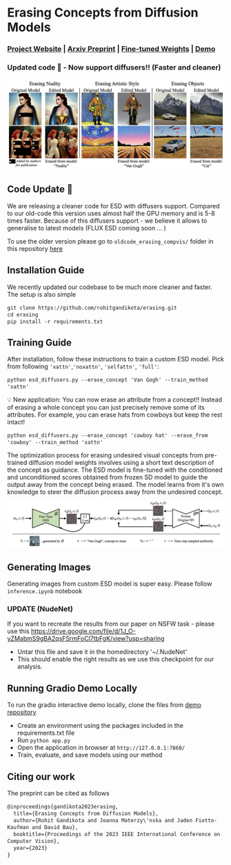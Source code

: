 # Erasing Concepts from Diffusion Models
###  [Project Website](https://erasing.baulab.info) | [Arxiv Preprint](https://arxiv.org/pdf/2303.07345.pdf) | [Fine-tuned Weights](https://erasing.baulab.info/weights/esd_models/) | [Demo](https://huggingface.co/spaces/baulab/Erasing-Concepts-In-Diffusion) <br>

### Updated code 🚀 - Now support diffusers!! (Faster and cleaner)

<div align='center'>
<img src = 'images/applications.png'>
</div>

## Code Update 🚀
We are releasing a cleaner code for ESD with diffusers support. Compared to our old-code this version uses almost half the GPU memory and is 5-8 times faster. Because of this diffusers support - we believe it allows to generalise to latest models (FLUX ESD coming soon ... ) <br>

To use the older version please go to `oldcode_erasing_compvis/` folder in this repository [here](https://github.com/rohitgandikota/erasing/tree/main/oldcode_erasing_compvis)

## Installation Guide
We recently updated our codebase to be much more cleaner and faster. The setup is also simple
```
git clone https://github.com/rohitgandikota/erasing.git
cd erasing
pip install -r requirements.txt
```

## Training Guide

After installation, follow these instructions to train a custom ESD model. Pick from following `'xattn'`,`'noxattn'`, `'selfattn'`, `'full'`:
```
python esd_diffusers.py --erase_concept 'Van Gogh' --train_method 'xattn'
```

💡 New application: You can now erase an attribute from a concept!! Instead of erasing a whole concept you can just precisely remove some of its attributes. For example, you can erase hats from cowboys but keep the rest intact!
```
python esd_diffusers.py --erase_concept 'cowboy hat' --erase_from 'cowboy' --train_method 'xattn'
```

The optimization process for erasing undesired visual concepts from pre-trained diffusion model weights involves using a short text description of the concept as guidance. The ESD model is fine-tuned with the conditioned and unconditioned scores obtained from frozen SD model to guide the output away from the concept being erased. The model learns from it's own knowledge to steer the diffusion process away from the undesired concept.
<div align='center'>
<img src = 'images/ESD.png'>
</div>

## Generating Images

Generating images from custom ESD model is super easy. Please follow `inference.ipynb` notebook

### UPDATE (NudeNet)
If you want to recreate the results from our paper on NSFW task - please use this https://drive.google.com/file/d/1J_O-yZMabmS9gBA2qsFSrmFoCl7tbFgK/view?usp=sharing

* Untar this file and save it in the homedirectory '~/.NudeNet'
* This should enable the right results as we use this checkpoint for our analysis.

## Running Gradio Demo Locally

To run the gradio interactive demo locally, clone the files from [demo repository](https://huggingface.co/spaces/baulab/Erasing-Concepts-In-Diffusion/tree/main) <br>

* Create an environment using the packages included in the requirements.txt file
* Run `python app.py`
* Open the application in browser at `http://127.0.0.1:7860/`
* Train, evaluate, and save models using our method
  
## Citing our work
The preprint can be cited as follows
```
@inproceedings{gandikota2023erasing,
  title={Erasing Concepts from Diffusion Models},
  author={Rohit Gandikota and Joanna Materzy\'nska and Jaden Fiotto-Kaufman and David Bau},
  booktitle={Proceedings of the 2023 IEEE International Conference on Computer Vision},
  year={2023}
}
```
